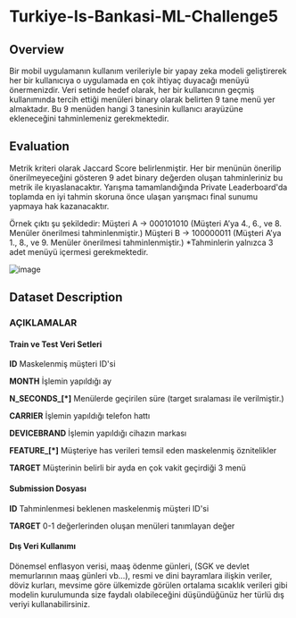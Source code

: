 # Turkiye-Is-Bankasi-ML-Challenge5

## Overview
Bir mobil uygulamanın kullanım verileriyle bir yapay zeka modeli geliştirerek her bir kullanıcıya o uygulamada en çok ihtiyaç duyacağı menüyü önermenizdir. Veri setinde hedef olarak, her bir kullanıcının geçmiş kullanımında tercih ettiği menüleri binary olarak belirten 9 tane menü yer almaktadır. Bu 9 menüden hangi 3 tanesinin kullanıcı arayüzüne ekleneceğini tahminlemeniz gerekmektedir.

## Evaluation
Metrik kriteri olarak Jaccard Score belirlenmiştir. Her bir menünün önerilip önerilmeyeceğini gösteren 9 adet binary değerden oluşan tahminleriniz bu metrik ile kıyaslanacaktır. Yarışma tamamlandığında Private Leaderboard'da toplamda en iyi tahmin skoruna önce ulaşan yarışmacı final sunumu yapmaya hak kazanacaktır.

Örnek çıktı şu şekildedir:
Müşteri A -> 000101010 (Müşteri A’ya 4., 6., ve 8. Menüler önerilmesi tahminlenmiştir.)
Müşteri B -> 100000011 (Müşteri A’ya 1., 8., ve 9. Menüler önerilmesi tahminlenmiştir.)
*Tahminlerin yalnızca 3 adet menüyü içermesi gerekmektedir.

![image](https://www.googleapis.com/download/storage/v1/b/kaggle-user-content/o/inbox%2F4892477%2Faa0b1ca8db259ef7cf9967544de9185a%2FScreenshot%202023-09-25%20at%2018.26.16.png?generation=1695655590746328&alt=media)

## Dataset Description
### AÇIKLAMALAR
#### Train ve Test Veri Setleri

**ID**
Maskelenmiş müşteri ID'si

**MONTH**
İşlemin yapıldığı ay

**N_SECONDS_[*]**
Menülerde geçirilen süre (target sıralaması ile verilmiştir.)

**CARRIER**
İşlemin yapıldığı telefon hattı

**DEVICEBRAND**
İşlemin yapıldığı cihazın markası

**FEATURE_[*]**
Müşteriye has verileri temsil eden maskelenmiş öznitelikler

**TARGET**
Müşterinin belirli bir ayda en çok vakit geçirdiği 3 menü

#### Submission Dosyası

**ID**
Tahminlenmesi beklenen maskelenmiş müşteri ID'si

**TARGET**
0-1 değerlerinden oluşan menüleri tanımlayan değer

#### Dış Veri Kullanımı

Dönemsel enflasyon verisi, maaş ödenme günleri, (SGK ve devlet memurlarının maaş günleri vb…), resmi ve dini bayramlara ilişkin veriler, döviz kurları, mevsime göre ülkemizde görülen ortalama sıcaklık verileri gibi modelin kurulumunda size faydalı olabileceğini düşündüğünüz her türlü dış veriyi kullanabilirsiniz.
